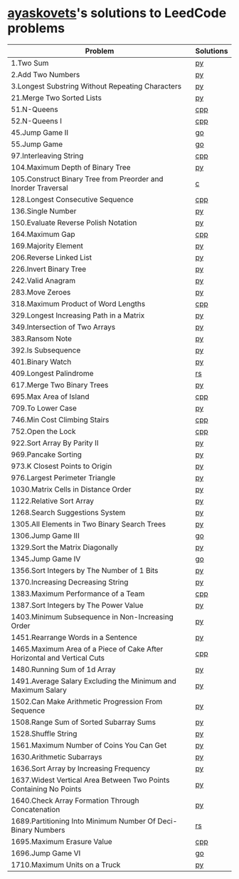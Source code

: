 # [ayaskovets](https://github.com/ayaskovets)'s solutions to LeedCode problems

| Problem                                                                                           | Solutions |
| ------------------------------------------------------------------------------------------------- | --------- |
| 1.Two Sum                                                                                         | [py](<./python/1.Two Sum.py>) |
| 2.Add Two Numbers                                                                                 | [py](<./python/2.Add Two Numbers.py>) |
| 3.Longest Substring Without Repeating Characters                                                  | [py](<./python/3.Longest Substring Without Repeating Characters.py>) |
| 21.Merge Two Sorted Lists                                                                         | [py](<./python/21.Merge Two Sorted Lists.py>) |
| 51.N-Queens                                                                                       | [cpp](<./c++/51.N-Queens.cpp>) |
| 52.N-Queens I                                                                                     | [cpp](<./c++/52.N-Queens II.cpp>) |
| 45.Jump Game II                                                                                   | [go](<./go/45.Jump Game II.go>) |
| 55.Jump Game                                                                                      | [go](<./go/55.Jump Game.go>) |
| 97.Interleaving String                                                                            | [cpp](<./c++/97.Interleaving String.cpp>) |
| 104.Maximum Depth of Binary Tree                                                                  | [py](<./python/104.Maximum Depth of Binary Tree.py>) |
| 105.Construct Binary Tree from Preorder and Inorder Traversal                                     | [c](<./c/105.Construct Binary Tree from Preorder and Inorder Traversal.c>) |
| 128.Longest Consecutive Sequence                                                                  | [cpp](<./c++/128.Longest Consecutive Sequence.cpp>) |
| 136.Single Number                                                                                 | [py](<./python/136.Single Number.py>) |
| 150.Evaluate Reverse Polish Notation                                                              | [py](<./python/150.Evaluate Reverse Polish Notation.py>) |
| 164.Maximum Gap                                                                                   | [cpp](<./c++/164.Maximum Gap.cpp>) |
| 169.Majority Element                                                                              | [py](<./python/169.Majority Element.py>) |
| 206.Reverse Linked List                                                                           | [py](<./python/206.Reverse Linked List.py>) |
| 226.Invert Binary Tree                                                                            | [py](<./python/226.Invert Binary Tree.py>) |
| 242.Valid Anagram                                                                                 | [py](<./python/242.Valid Anagram.py>) |
| 283.Move Zeroes                                                                                   | [py](<./python/283.Move Zeroes.py>) |
| 318.Maximum Product of Word Lengths                                                               | [cpp](<./c++/318.Maximum Product of Word Lengths.cpp>) |
| 329.Longest Increasing Path in a Matrix                                                           | [py](<./python/329.Longest Increasing Path in a Matrix.py>) |
| 349.Intersection of Two Arrays                                                                    | [py](<./python/349.Intersection of Two Arrays.py>) |
| 383.Ransom Note                                                                                   | [py](<./python/383.Ransom Note.py>) |
| 392.Is Subsequence                                                                                | [py](<./python/392.Is Subsequence.py>) |
| 401.Binary Watch                                                                                  | [py](<./python/401.Binary Watch.py>) |
| 409.Longest Palindrome                                                                            | [rs](<./rust/409.Longest Palindrome.rs>) |
| 617.Merge Two Binary Trees                                                                        | [py](<./python/617.Merge Two Binary Trees.py>) |
| 695.Max Area of Island                                                                            | [cpp](<./c++/695.Max Area of Island.cpp>) |
| 709.To Lower Case                                                                                 | [py](<./python/709.To Lower Case.py>) |
| 746.Min Cost Climbing Stairs                                                                      | [cpp](<./c++/746.Min Cost Climbing Stairs.cpp>) |
| 752.Open the Lock                                                                                 | [cpp](<./c++/752.Open the Lock.cpp>) |
| 922.Sort Array By Parity II                                                                       | [py](<./python/922.Sort Array By Parity II.py>) |
| 969.Pancake Sorting                                                                               | [py](<./python/969.Pancake Sorting.py>) |
| 973.K Closest Points to Origin                                                                    | [py](<./python/973.K Closest Points to Origin.py>) |
| 976.Largest Perimeter Triangle                                                                    | [py](<./python/976.Largest Perimeter Triangle.py>) |
| 1030.Matrix Cells in Distance Order                                                               | [py](<./python/1030.Matrix Cells in Distance Order.py>) |
| 1122.Relative Sort Array                                                                          | [py](<./python/1122.Relative Sort Array.py>) |
| 1268.Search Suggestions System                                                                    | [py](<./python/1268.Search Suggestions System.py>) |
| 1305.All Elements in Two Binary Search Trees                                                      | [py](<./python/1305.All Elements in Two Binary Search Trees.py>) |
| 1306.Jump Game III                                                                                | [go](<./go/1306.Jump Game III.go>) |
| 1329.Sort the Matrix Diagonally                                                                   | [py](<./python/1329.Sort the Matrix Diagonally.py>) |
| 1345.Jump Game IV                                                                                 | [go](<./1345.Jump Game IV.go>) |
| 1356.Sort Integers by The Number of 1 Bits                                                        | [py](<./python/1356.Sort Integers by The Number of 1 Bits.py>) |
| 1370.Increasing Decreasing String                                                                 | [py](<./python/1370.Increasing Decreasing String.py>) |
| 1383.Maximum Performance of a Team                                                                | [cpp](<./c++/1383.Maximum Performance of a Team.cpp>) |
| 1387.Sort Integers by The Power Value                                                             | [py](<./python/1387.Sort Integers by The Power Value.py>) |
| 1403.Minimum Subsequence in Non-Increasing Order                                                  | [py](<./python/1403.Minimum Subsequence in Non-Increasing Order.py>) |
| 1451.Rearrange Words in a Sentence                                                                | [py](<./python/1451.Rearrange Words in a Sentence.py>) |
| 1465.Maximum Area of a Piece of Cake After Horizontal and Vertical Cuts                           | [cpp](<./c++/1465.Maximum Area of a Piece of Cake After Horizontal and Vertical Cuts.cpp>) |
| 1480.Running Sum of 1d Array                                                                      | [py](<./python/1480.Running Sum of 1d Array.py>) |
| 1491.Average Salary Excluding the Minimum and Maximum Salary                                      | [py](<./python/1491.Average Salary Excluding the Minimum and Maximum Salary.py>) |
| 1502.Can Make Arithmetic Progression From Sequence                                                | [py](<./python/1502.Can Make Arithmetic Progression From Sequence.py>) |
| 1508.Range Sum of Sorted Subarray Sums                                                            | [py](<./python/1508.Range Sum of Sorted Subarray Sums.py>) |
| 1528.Shuffle String                                                                               | [py](<./python/1528.Shuffle String.py>) |
| 1561.Maximum Number of Coins You Can Get                                                          | [py](<./python/1561.Maximum Number of Coins You Can Get.py>) |
| 1630.Arithmetic Subarrays                                                                         | [py](<./python/1630.Arithmetic Subarrays.py>) |
| 1636.Sort Array by Increasing Frequency                                                           | [py](<./python/1636.Sort Array by Increasing Frequency.py>) |
| 1637.Widest Vertical Area Between Two Points Containing No Points                                 | [py](<./python/1637.Widest Vertical Area Between Two Points Containing No Points.py>) |
| 1640.Check Array Formation Through Concatenation                                                  | [py](<./python/1640.Check Array Formation Through Concatenation.py>) |
| 1689.Partitioning Into Minimum Number Of Deci-Binary Numbers                                      | [rs](<./rust/1689.Partitioning Into Minimum Number Of Deci-Binary Numbers.rs>) |
| 1695.Maximum Erasure Value                                                                        | [cpp](<./c++/1695.Maximum Erasure Value.cpp>) |
| 1696.Jump Game VI                                                                                 | [go](<./go/1696.Jump Game VI.go>) |
| 1710.Maximum Units on a Truck                                                                     | [py](<./python/1710.Maximum Units on a Truck.py>) |